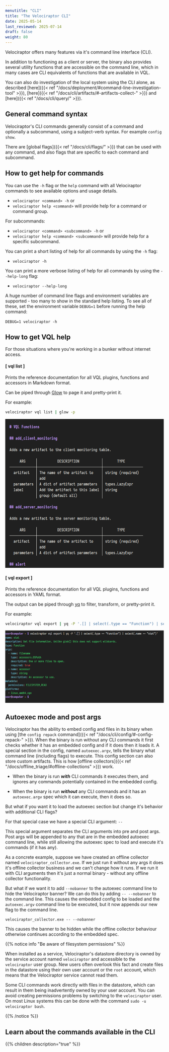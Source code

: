```yaml
---
menutitle: "CLI"
title: "The Velociraptor CLI"
date: 2025-05-14
last_reviewed: 2025-07-14
draft: false
weight: 80
---
```


Velociraptor offers many features via it's command line interface (CLI).

In addition to functioning as a client or server, the binary also provides
several utility functions that are accessible on the command line, which in many
cases are CLI equivalents of functions that are available in VQL.

You can also do investigation of the local system using the CLI alone, as
described [here]({{< ref "/docs/deployment/#command-line-investigation-tool" >}}),
[here]({{< ref "/docs/cli/artifacts/#-artifacts-collect-" >}}) and
[here]({{< ref "/docs/cli/query/" >}}).

## General command syntax

Velociraptor's CLI commands generally consist of a command and optionally a
subcommand, using a subject-verb syntax. For example `config show`.

There are [global flags]({{< ref "/docs/cli/flags/" >}}) that can be used with
any command, and also flags that are specific to each command and
subcommand.

## How to get help for commands

You can use the `-h` flag or the `help` command with all Velociraptor commands
to see available options and usage details.

- `velociraptor <command> -h` or
- `velociraptor help <command>`
will provide help for a command or command group.

For subcommands:

- `velociraptor <command> <subcommand> -h` or
- `velociraptor help <command> <subcommand>`
will provide help for a specific subcommand.

You can print a short listing of help for all commands by using the `-h`
flag:
- `velociraptor -h`

You can print a more verbose listing of help for all commands by using the
`--help-long` flag:
- `velociraptor --help-long`

A huge number of command line flags and environment variables are supported -
too many to show in the standard help listing. To see all of these, set the
environment variable `DEBUG=1` before running the help command:

`DEBUG=1 velociraptor -h`

## How to get VQL help

For those situations where you're working in a bunker without internet access.

#### [ vql list ]

Prints the reference documentation for all VQL plugins, functions and accessors
in Markdown format.

Can be piped through [Glow](https://github.com/charmbracelet/glow) to page it
and pretty-print it.

For example:

```sh
velociraptor vql list | glow -p
```
![](glow.png)

#### [ vql export ]

Prints the reference documentation for all VQL plugins, functions and accessors
in YAML format.

The output can be piped through [yq](https://github.com/mikefarah/yq) to filter,
transform, or pretty-print it.

For example:

```sh
velociraptor vql export | yq -P '.[] | select(.type == "Function") | select(.name == "stat")'
```
![](yq.png)

## Autoexec mode and post args

Velociraptor has the ability to embed config and files in its binary when using
[the `config repack` command]({{< ref "/docs/cli/config/#-config-repack-" >}}).
When the binary is run without any CLI commands it first checks whether it has
an embedded config and if it does then it loads it. A special section in the
config, named `autoexec.argv`, tells the binary what command line (including
flags) to execute. This config section can also store custom artifacts.
This is how [offline collectors]({{< ref "/docs/offline_triage/#offline-collections" >}})
work.

- When the binary is run ***with*** CLI commands it executes them, and ignores any
  commands potentially contained in the embedded config.

- When the binary is run ***without*** any CLI commands and it has an
`autoexec.argv` spec which it can execute, then it does so.

But what if you want it to load the autoexec section but change it's behavior
with additional CLI flags?

For that special case we have a special CLI argument: `--`

This special argument separates the CLI arguments into pre and post args. Post
args will be appended to any that are in the embedded autoexec command line,
while still allowing the autoexec spec to load and execute it's commands (if it
has any).

As a concrete example, suppose we have created an offline collector named
`velociraptor_collector.exe`. If we just run it without any args it does it's
offline collector business and we can't change how it runs. If we run it with
CLI arguments then it's just a normal binary - without any offline collector
functionality.

But what if we want it to add `--nobanner` to the autoexec command line to hide
the Velociraptor banner? We can do this by adding `-- --nobanner` to the command
line. This causes the embedded config to be loaded and the `autoexec.argv`
command line to be executed, but it now appends our new flag to the command
line.

```text
velociraptor_collector.exe -- --nobanner
```

This causes the banner to be hidden while the offline collector behaviour
otherwise continues according to the embedded spec.

{{% notice info "Be aware of filesystem permissions" %}}

When installed as a service, Velociraptor's datastore directory is owned by the
service account named `velociraptor` and accessible to the `velociraptor` user
group. New users often overlook this fact and create files in the datastore
using their own user account or the `root` account, which means that the
Velociraptor service cannot read them.

Some CLI commands work directly with files in the datastore, which can result in
them being inadvertently owned by your user account. You can avoid creating
permissions problems by switching to the `velociraptor` user. On most Linux
systems this can be done with the command `sudo -u velociraptor bash`.

{{% /notice %}}

## Learn about the commands available in the CLI

{{% children description="true" %}}
